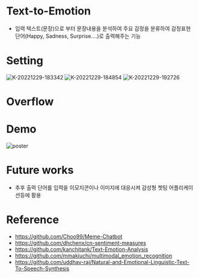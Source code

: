 # Text-to-Emotion
- 입력 텍스트(문장)으로 부터 문장내용을 분석하여 주요 감정을 분류하여 감정표현 단어(Happy, Sadness, Surprise....)로 출력해주는 기능

# Setting
![K-20221229-183342](https://user-images.githubusercontent.com/98375394/210039248-ff4973e8-d788-42ed-97ab-fffb961aa5af.png)
![K-20221229-184854](https://user-images.githubusercontent.com/98375394/210039254-65a97caa-c6b4-4e2f-8af8-a4364fb822a1.png)
![K-20221229-192726](https://user-images.githubusercontent.com/98375394/210039260-be23366b-df78-49a7-bc55-00f809854024.png)

# Overflow

# Demo
![poster](https://user-images.githubusercontent.com/98375394/210039402-b381743a-a891-4b13-8c04-e154adc27104.png)

# Future works
- 추후 출력 단어를 입력을 이모지콘이나 이미지에 대응시켜 감성형 쳇팅 어플리케이션등에 활용

# Reference
- https://github.com/Choo99/Meme-Chatbot
- https://github.com/dhchenx/cn-sentiment-measures
- https://github.com/kanchitank/Text-Emotion-Analysis
- https://github.com/mmakiuchi/multimodal_emotion_recognition
- https://github.com/uddhav-raj/Natural-and-Emotional-Linguistic-Text-To-Speech-Synthesis
